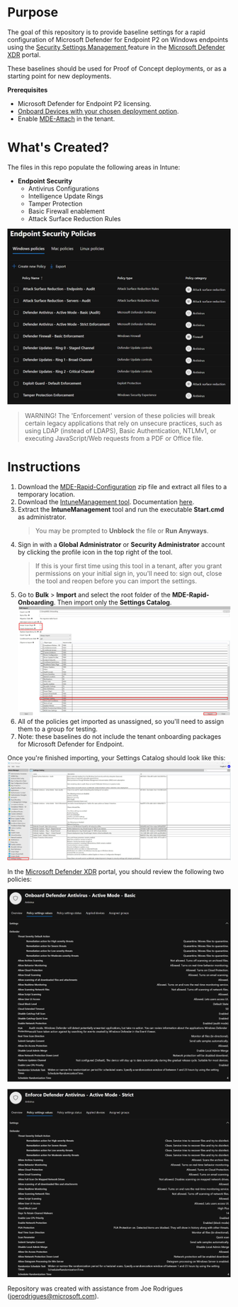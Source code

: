 # Purpose
The goal of this repository is to provide baseline settings for a rapid configuration of Microsoft Defender for Endpoint P2 on Windows endpoints using the [Security Settings Management ](https://learn.microsoft.com/en-us/defender-endpoint/manage-security-policies) feature in the [Microsoft Defender XDR](https://security.microsoft.com/policy-inventory ) portal.

These baselines should be used for Proof of Concept deployments, or as a starting point for new deployments.

**Prerequisites**
- Microsoft Defender for Endpoint P2 licensing.
- [Onboard Devices with your chosen deployment option](https://learn.microsoft.com/en-us/defender-endpoint/deployment-strategy#step-2-select-deployment-method).
- Enable [MDE-Attach](https://learn.microsoft.com/en-us/mem/intune/protect/mde-security-integration) in the tenant.

# What's Created?
The files in this repo populate the following areas in Intune:

 - **Endpoint Security**
   - Antivirus Configurations
   - Intelligence Update Rings
   - Tamper Protection
   - Basic Firewall enablement
   - Attack Surface Reduction Rules
  
![Screenshot of the Endpoint Security Policies blade in the Microsoft Defender XDR portal.](https://github.com/microsoft/dchemistruck/blob/main/Images/MDE-IntuneManager-Policies.jpg)

> WARNING! The 'Enforcement' version of these policies will break certain legacy applications that rely on unsecure practices, such as using LDAP (instead of LDAPS), Basic Authentication, NTLMv1, or executing JavaScript/Web requests from a PDF or Office file.

# Instructions
1. Download the [MDE-Rapid-Configuration](https://github.com/microsoft/dchemistruck/blob/main/MDE-Rapid-Onboarding/MDE-Rapid-Configuration.zip) zip file and extract all files to a temporary location.
2. Download the [IntuneManagement tool](https://github.com/Micke-K/IntuneManagement/archive/refs/heads/master.zip). Documentation [here](https://github.com/Micke-K/IntuneManagement).
3. Extract the **IntuneManagement** tool and run the executable **Start.cmd** as administrator. 
    > You may be prompted to **Unblock** the file or **Run Anyways**.
4. Sign in with a **Global Administrator** or **Security Administrator** account by clicking the profile icon in the top right of the tool.
	 >If this is your first time using this tool in a tenant, after you grant permissions on your initial sign in, you'll need to:  sign out, close the tool and reopen before you can import the settings.
5. Go to **Bulk** > **Import** and select the root folder of the **MDE-Rapid-Onboarding**. Then import only the **Settings Catalog**.
![Screenshot of the IntuneManagent tool.](https://github.com/microsoft/dchemistruck/blob/main/Images/MDE-IntuneManager-Import.jpg)
6. All of the policies get imported as unassigned, so you'll need to assign them to a group for testing.
7. Note: these baselines do not include the tenant onboarding packages for Microsoft Defender for Endpoint.

Once you're finished importing, your Settings Catalog should look like this:
![Screenshot of the IntuneManagent Export tool.](https://github.com/microsoft/dchemistruck/blob/main/Images/MDE-IntuneManager-Export.jpg)

In the [Microsoft Defender XDR](https://security.microsoft.com) portal, you should review the following two policies:

![Screenshot of the Onboard Defender Antivirus - Active Mode - Basic policy.](https://github.com/microsoft/dchemistruck/blob/main/Images/MDE-IntuneManager-Onboarding.jpg)

![Screenshot of the Enforce Defender Antivirus - Active Mode - Strict policy.](https://github.com/microsoft/dchemistruck/blob/main/Images/MDE-IntuneManager-Strict.jpg)


Repository was created with assistance from Joe Rodrigues (joerodrigues@microsoft.com).
